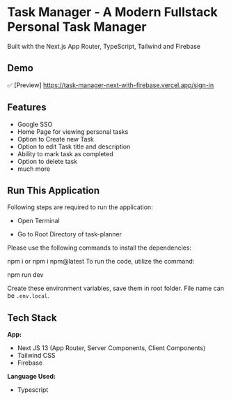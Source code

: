# Task  Manager  - A Modern Fullstack Personal Task Manager

Built with the Next.js App Router, TypeScript, Tailwind and Firebase

## Demo

✅ [Preview] https://task-manager-next-with-firebase.vercel.app/sign-in

## Features

- Google SSO
- Home Page for viewing personal tasks
- Option to Create new Task
- Option to edit Task title and description
- Ability to mark task as completed
- Option to delete task
- much more

## Run This Application

Following steps are required to run the application:

- Open Terminal

- Go to Root Directory of task-planner

Please use the following commands to install the dependencies:

npm i 
or 
npm i npm@latest
To run the code, utilize the command:

npm run dev

Create these environment variables, save them in root folder. File name can be `.env.local`.

## Tech Stack

**App:**

- Next JS 13 (App Router, Server Components, Client Components)
- Tailwind CSS
- Firebase

**Language Used:**

- Typescript

